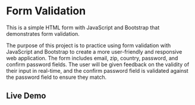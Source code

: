 
# Form Validation

This is a simple HTML form with JavaScript and Bootstrap that demonstrates form validation. 

The purpose of this project is to practice using form validation with JavaScript and Bootstrap to create a more user-friendly and responsive web application. The form includes email, zip, country, password, and confirm password fields. The user will be given feedback on the validity of their input in real-time, and the confirm password field is validated against the password field to ensure they match.

## Live Demo


